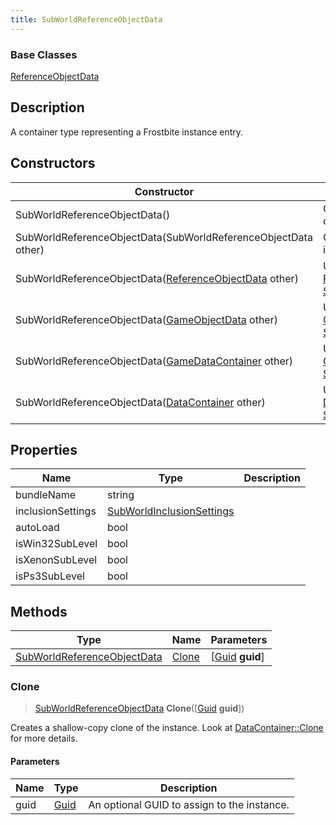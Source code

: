 ```yaml
---
title: SubWorldReferenceObjectData
---
```

### Base Classes

[ReferenceObjectData](ReferenceObjectData)

## Description

A container type representing a Frostbite instance entry.

## Constructors

| Constructor                                                                            | Description                                                                                                                                   |
| -------------------------------------------------------------------------------------- | --------------------------------------------------------------------------------------------------------------------------------------------- |
| SubWorldReferenceObjectData()                                                          | Create a new instance of this container type.                                                                                                 |
| SubWorldReferenceObjectData(SubWorldReferenceObjectData other)                         | Create a reference copy of an instance of the same type.                                                                                      |
| SubWorldReferenceObjectData([ReferenceObjectData](ReferenceObjectData) other)          | Upcast an instance of type [ReferenceObjectData](ReferenceObjectData) to [SubWorldReferenceObjectData](SubWorldReferenceObjectData).          |
| SubWorldReferenceObjectData([GameObjectData](GameObjectData) other)                    | Upcast an instance of type [GameObjectData](GameObjectData) to [SubWorldReferenceObjectData](SubWorldReferenceObjectData).                    |
| SubWorldReferenceObjectData([GameDataContainer](GameDataContainer) other)              | Upcast an instance of type [GameDataContainer](GameDataContainer) to [SubWorldReferenceObjectData](SubWorldReferenceObjectData).              |
| SubWorldReferenceObjectData([DataContainer](/vext/ref/shared/class/datacontainer) other) | Upcast an instance of type [DataContainer](/vext/ref/shared/class/datacontainer) to [SubWorldReferenceObjectData](SubWorldReferenceObjectData). |

## Properties

| Name              | Type                                                   | Description |
| ----------------- | ------------------------------------------------------ | ----------- |
| bundleName        | string                                                 |             |
| inclusionSettings | [SubWorldInclusionSettings](SubWorldInclusionSettings) |             |
| autoLoad          | bool                                                   |             |
| isWin32SubLevel   | bool                                                   |             |
| isXenonSubLevel   | bool                                                   |             |
| isPs3SubLevel     | bool                                                   |             |

## Methods

| Type                                                       | Name            | Parameters                                     |
| ---------------------------------------------------------- | --------------- | ---------------------------------------------- |
| [SubWorldReferenceObjectData](SubWorldReferenceObjectData) | [Clone](#clone) | \[[Guid](/vext/ref/shared/class/guid) **guid**\] |

### Clone

> [SubWorldReferenceObjectData](SubWorldReferenceObjectData) **Clone**(\[[Guid](/vext/ref/shared/class/guid) **guid**\])

Creates a shallow-copy clone of the instance. Look at [DataContainer::Clone](/vext/ref/shared/class/datacontainer#clone) for more details.

#### Parameters

| Name | Type         | Description                                 |
| ---- | ------------ | ------------------------------------------- |
| guid | [Guid](Guid) | An optional GUID to assign to the instance. |
